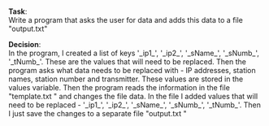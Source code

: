 # 

<p><strong>Task</strong>:<br />Write a program that asks the user for data and adds this data to a file "output.txt"</p>
<p><strong>Decision</strong>:<br /> In the program, I created a list of keys '_ip1_', '_ip2_', '_sName_', '_sNumb_', '_tNumb_'. These are the values that will need to be replaced. Then the program asks what data needs to be replaced with - IP addresses, station names, station number and transmitter. These values are stored in the values variable. Then the program reads the information in the file "template.txt " and changes the file data. In the file I added values that will need to be replaced - '_ip1_', '_ip2_', '_sName_', '_sNumb_', '_tNumb_'. Then I just save the changes to a separate file "output.txt "</p>